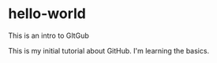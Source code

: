 # hello-world
This is an intro to GItGub

This is my initial tutorial about GitHub. I'm learning the basics.
